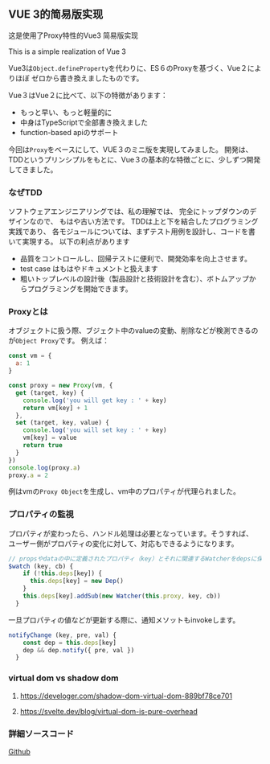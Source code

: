 ## VUE 3的简易版实现

这是使用了Proxy特性的Vue3 简易版实现

This is a simple realization of Vue 3

Vue3は`Object.defineProperty`を代わりに、ES６のProxyを基づく、Vue２によりほぼ
ゼロから書き換えましたものです。

Vue３はVue２に比べて、以下の特徴があります：
+ もっと早い、もっと軽量的に
+ 中身はTypeScriptで全部書き換えました
+ function-based apiのサポート

今回は`Proxy`をベースにして、VUE３のミニ版を実現してみました。
開発は、TDDというプリンシプルをもとに、Vue３の基本的な特徴ごとに、少しずつ開発してきました。

### なぜTDD

ソフトウェアエンジニアリングでは、私の理解では、
完全にトップダウンのデザインなので、
もはや古い方法です。
TDDは上と下を結合したプログラミング実践であり、
各モジュールについては、まずテスト用例を設計し、コードを書いて実現する。
以下の利点があります

+ 品質をコントロールし、回帰テストに便利で、開発効率を向上させます。
+ test case はもはやドキュメントと扱えます
+ 粗いトップレベルの設計後（製品設計と技術設計を含む）、ボトムアップからプログラミングを開始できます。

### Proxyとは

オブジェクトに扱う際、ブジェクト中のvalueの変動、削除などが検測できるのが`Object Proxy`です。
例えば：
```javascript
const vm = {
  a: 1
}

const proxy = new Proxy(vm, {
  get (target, key) {
    console.log('you will get key : ' + key)
    return vm[key] + 1
  },
  set (target, key, value) {
    console.log('you will set key : ' + key)
    vm[key] = value
    return true
  }
})
console.log(proxy.a)
proxy.a = 2
```
例はvmの`Proxy Object`を生成し、vm中のプロパティが代理られました。

### プロパティの監視

プロパティが変わったら、ハンドル処理は必要となっています。そうすれば、
ユーザー側がプロパティの変化に対して、対応もできるようになります。

```javascript
// propsやdataの中に定義されたプロパティ（key）とそれに関連するWatcherをdepsに保存する
$watch (key, cb) {
    if (!this.deps[key]) {
      this.deps[key] = new Dep()
    }
    this.deps[key].addSub(new Watcher(this.proxy, key, cb))
  }
```

一旦プロパティの値などが更新する際に、通知メソットもinvokeします。

```javascript
notifyChange (key, pre, val) {
    const dep = this.deps[key]
    dep && dep.notify({ pre, val })
  }
```

### virtual dom vs shadow dom

1. https://develoger.com/shadow-dom-virtual-dom-889bf78ce701

2. https://svelte.dev/blog/virtual-dom-is-pure-overhead

### 詳細ソースコード

[Github](https://github.com/jsrdxzw/vue3)
